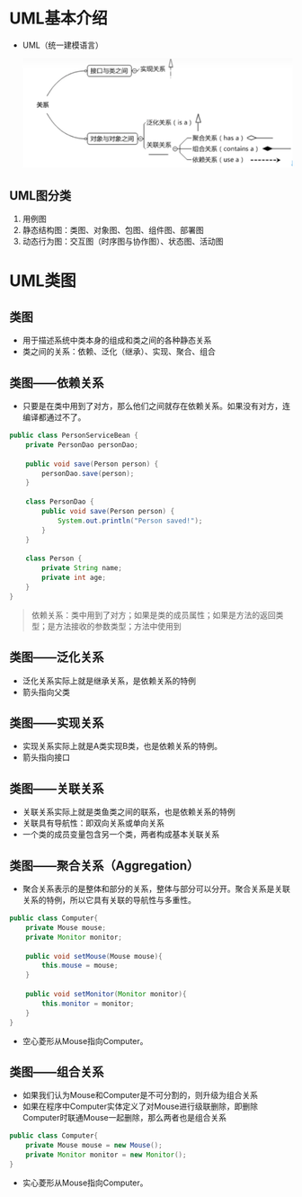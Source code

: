 # UML基本介绍

- UML（统一建模语言）

  ![94d6b9ef9b17cc7d16d1b65ae6f3a55b](./assets/94d6b9ef9b17cc7d16d1b65ae6f3a55b.png)

## UML图分类

1. 用例图
2. 静态结构图：类图、对象图、包图、组件图、部署图
3. 动态行为图：交互图（时序图与协作图）、状态图、活动图

# UML类图

## 类图

- 用于描述系统中类本身的组成和类之间的各种静态关系
- 类之间的关系：依赖、泛化（继承）、实现、聚合、组合

## 类图——依赖关系

- 只要是在类中用到了对方，那么他们之间就存在依赖关系。如果没有对方，连编译都通过不了。

```java
public class PersonServiceBean {
    private PersonDao personDao;

    public void save(Person person) {
        personDao.save(person);
    }
    
    class PersonDao {
        public void save(Person person) {
            System.out.println("Person saved!");
        }
    }
    
    class Person {
        private String name;
        private int age;
    }
}

```

> 依赖关系：类中用到了对方；如果是类的成员属性；如果是方法的返回类型；是方法接收的参数类型；方法中使用到

## 类图——泛化关系

- 泛化关系实际上就是继承关系，是依赖关系的特例
- 箭头指向父类

## 类图——实现关系

- 实现关系实际上就是A类实现B类，也是依赖关系的特例。
- 箭头指向接口

## 类图——关联关系

- 关联关系实际上就是类鱼类之间的联系，也是依赖关系的特例
- 关联具有导航性：即双向关系或单向关系
- 一个类的成员变量包含另一个类，两者构成基本关联关系

## 类图——聚合关系（Aggregation）

- 聚合关系表示的是整体和部分的关系，整体与部分可以分开。聚合关系是关联关系的特例，所以它具有关联的导航性与多重性。

```java
public class Computer{
    private Mouse mouse;
    private Monitor monitor;
    
    public void setMouse(Mouse mouse){
        this.mouse = mouse;
    }
    
    public void setMonitor(Monitor monitor){
        this.monitor = monitor;
    }
}
```

- 空心菱形从Mouse指向Computer。

## 类图——组合关系

- 如果我们认为Mouse和Computer是不可分割的，则升级为组合关系
- 如果在程序中Computer实体定义了对Mouse进行级联删除，即删除Computer时联通Mouse一起删除，那么两者也是组合关系

```java
public class Computer{
    private Mouse mouse = new Mouse();
    private Monitor monitor = new Monitor();
}
```

- 实心菱形从Mouse指向Computer。
